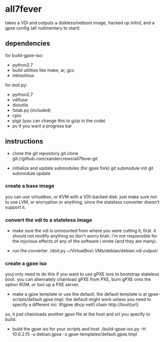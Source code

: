 all7fever
=========

takes a VDI and outputs a diskless/netboot image, hacked up initrd, and a gpxe config (all rudimentary to start)

dependencies
------------
for build-gpxe-iso:
* python2.7
* build utilities like make, ar, gcc
* mkisolinux

for doit.py:
* python2.7
* vdifuse
* distutils
* fstab.py (included)
* cpio 
* pigz (you can change this to gzip in the code)
* pv if you want a progress bar

instructions
------------
* clone the git repository
    git clone git://github.com/xandercrews/all7fever.git

* initialize and update submodules (for gpxe fork)
    git submodule init
    git submodule update

### create a base image ###

you can use virtualbox, or KVM with a VDI-backed disk.  just make sure not to use LVM, or encryption or anything, since the stateless converter doesn't support it.

### convert the vdi to a stateless image ###

* make sure the vdi is unmounted from where you were cutting it, first.  it should not modify anything so don't worry brah.  i'm not responsible for the injurious effects of any of the software i wrote (and they are many).

* run the converter
   ./doit.py ~/VirtualBox\ VMs/debian/debian.vdi output/

### create a gpxe iso ###

youj only need to do this if you want to use gPXE isos to bootstrap stateless boot.  you can alternately chainload gPXE from PXE, burn gPXE onto the option ROM, or tool up a PXE server.

* make a gpxe template or use the default.  the default template is at gpxe-scripts/default.gpxe.tmpl. the default might work unless you need to specify a different nic:
    #!gpxe
    dhcp net0
    chain http://${host}${url}

so, it just chainloads another gpxe file at the host and url you specify to build.

* build the gpxe iso for your scripts and host
    ./build-gpxe-iso.py -H 10.0.2.15 -u debian.gpxe -s gpxe-templates/default.gpxe.tmpl

